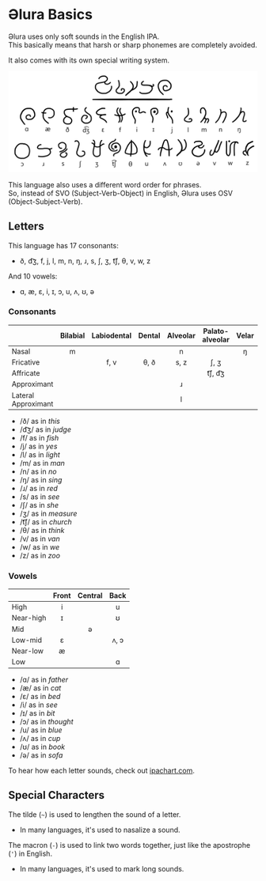 # Əlura Basics
Əlura uses only soft sounds in the English IPA. <br>
This basically means that harsh or sharp phonemes are completely avoided.

It also comes with its own special writing system.

![](https://github.com/Joalor64GH/alura/blob/main/alura.png?raw=true)

This language also uses a different word order for phrases. <br>
So, instead of SVO (Subject-Verb-Object) in English, Əlura uses OSV (Object-Subject-Verb). <!-- okay yoda -->

## Letters
This language has 17 consonants:
* ð, d͡ʒ, f, j, l, m, n, ŋ, ɹ, s, ʃ, ʒ, t͡ʃ, θ, v, w, z

And 10 vowels:
* ɑ, æ, ɛ, i, ɪ, ɔ, u, ʌ, ʊ, ə

### Consonants
|                     | Bilabial | Labiodental | Dental | Alveolar | Palato-alveolar | Velar | Labial-velar | Palatal |
| :------------------ | :------: | :---------: | :----: | :------: | :-------------: | :---: | :----------: | :-----: |
| Nasal               | m        |             |        | n        |                 | ŋ     |              |         |
| Fricative           |          | f, v        | θ, ð   | s, z     | ʃ, ʒ            |       |              |         |
| Affricate           |          |             |        |          | t͡ʃ, d͡ʒ          |       |              |         |
| Approximant         |          |             |        | ɹ        |                 |       | w            | j       |
| Lateral Approximant |          |             |        | l        |                 |       |              |         |

* /ð/ as in *this*
* /d͡ʒ/ as in *judge*
* /f/ as in *fish*
* /j/ as in *yes*
* /l/ as in *light*
* /m/ as in *man*
* /n/ as in *no*
* /ŋ/ as in *sing*
* /ɹ/ as in *red*
* /s/ as in *see*
* /ʃ/ as in *she*
* /ʒ/ as in *measure*
* /t͡ʃ/ as in *church*
* /θ/ as in *think*
* /v/ as in *van*
* /w/ as in *we*
* /z/ as in *zoo*

### Vowels
|           | Front | Central | Back |
| :-------- | :---: | :-----: | :--: |
| High      | i     |         | u    |
| Near-high | ɪ     |         | ʊ    |
| Mid       |       | ə       |      |
| Low-mid   | ɛ     |         | ʌ, ɔ |
| Near-low  | æ     |         |      |
| Low       |       |         | ɑ    |

* /ɑ/ as in *father*
* /æ/ as in *cat*
* /ɛ/ as in *bed*
* /i/ as in *see*
* /ɪ/ as in *bit*
* /ɔ/ as in *thought*
* /u/ as in *blue*
* /ʌ/ as in *cup*
* /ʊ/ as in *book*
* /ə/ as in *sofa*

To hear how each letter sounds, check out [ipachart.com](https://www.ipachart.com/).

## Special Characters
The tilde (`~`) is used to lengthen the sound of a letter.
* In many languages, it's used to nasalize a sound.

The macron (`-`) is used to link two words together, just like the apostrophe (`'`) in English.
* In many languages, it's used to mark long sounds.